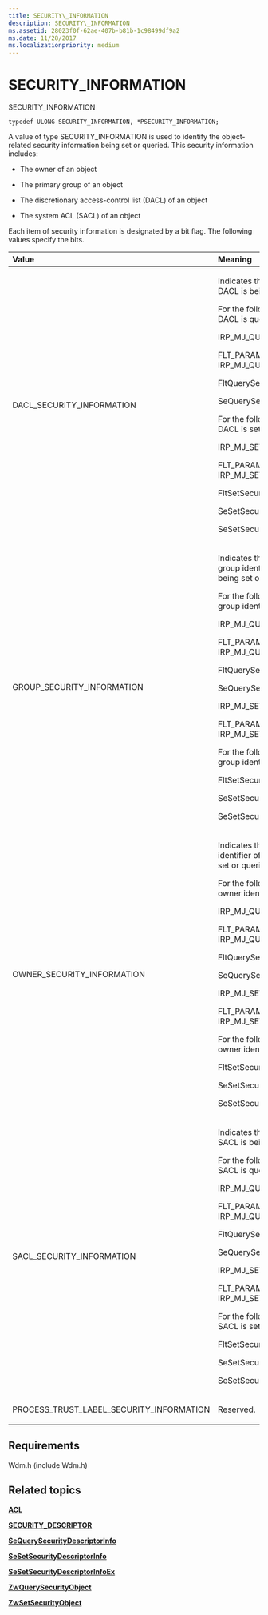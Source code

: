 ```yaml
---
title: SECURITY\_INFORMATION
description: SECURITY\_INFORMATION
ms.assetid: 28023f0f-62ae-407b-b81b-1c98499df9a2
ms.date: 11/28/2017
ms.localizationpriority: medium
---
```


# SECURITY\_INFORMATION


SECURITY\_INFORMATION

``` syntax
typedef ULONG SECURITY_INFORMATION, *PSECURITY_INFORMATION;
```




A value of type SECURITY\_INFORMATION is used to identify the object-related security information being set or queried. This security information includes:

-   The owner of an object

-   The primary group of an object

-   The discretionary access-control list (DACL) of an object

-   The system ACL (SACL) of an object

Each item of security information is designated by a bit flag. The following values specify the bits.

<table>
<colgroup>
<col width="33%" />
<col width="33%" />
<col width="33%" />
</colgroup>
<thead>
<tr class="header">
<th align="left">Value</th>
<th align="left">Meaning</th>
<th align="left">Access</th>
</tr>
</thead>
<tbody>
<tr class="odd">
<td align="left"><p>DACL_SECURITY_INFORMATION</p></td>
<td align="left"><p>Indicates that the object's DACL is being set or queried.</p>
<p>For the following items, the DACL is queried:</p>
<p>IRP_MJ_QUERY_SECURITY</p>
<p>FLT_PARAMETERS for IRP_MJ_QUERY_SECURITY</p>
<p>FltQuerySecurityObject</p>
<p>SeQuerySecurityDescriptorInfo</p>
<p>For the following items, the DACL is set:</p>
<p>IRP_MJ_SET_SECURITY</p>
<p>FLT_PARAMETERS for IRP_MJ_SET_SECURITY</p>
<p>FltSetSecurityObject</p>
<p>SeSetSecurityDescriptorInfo</p>
<p>SeSetSecurityDescriptorInfoEx</p></td>
<td align="left"><p>Requires READ_CONTROL access for:</p>
<p>IRP_MJ_QUERY_SECURITY</p>
<p>FLT_PARAMETERS for IRP_MJ_QUERY_SECURITY</p>
<p>FltQuerySecurityObject</p>
<p>SeQuerySecurityDescriptorInfo</p>
<p>Requires WRITE_DAC access for:</p>
<p>IRP_MJ_SET_SECURITY</p>
<p>FLT_PARAMETERS for IRP_MJ_SET_SECURITY</p>
<p>FltSetSecurityObject</p>
<p>SeSetSecurityDescriptorInfo</p>
<p>SeSetSecurityDescriptorInfoEx</p></td>
</tr>
<tr class="even">
<td align="left"><p>GROUP_SECURITY_INFORMATION</p></td>
<td align="left"><p>Indicates that the primary group identifier of the object is being set or queried.</p>
<p>For the following items, the group identifier is queried:</p>
<p>IRP_MJ_QUERY_SECURITY</p>
<p>FLT_PARAMETERS for IRP_MJ_QUERY_SECURITY</p>
<p>FltQuerySecurityObject</p>
<p>SeQuerySecurityDescriptorInfo</p>
<p>IRP_MJ_SET_SECURITY</p>
<p>FLT_PARAMETERS for IRP_MJ_SET_SECURITY</p>
<p>For the following items, the group identifier is set:</p>
<p>FltSetSecurityObject</p>
<p>SeSetSecurityDescriptorInfo</p>
<p>SeSetSecurityDescriptorInfoEx</p></td>
<td align="left"><p>Requires READ_CONTROL access for:</p>
<p>IRP_MJ_QUERY_SECURITY</p>
<p>FLT_PARAMETERS for IRP_MJ_QUERY_SECURITY</p>
<p>FltQuerySecurityObject</p>
<p>SeQuerySecurityDescriptorInfo</p>
<p>Requires WRITE_OWNER access for:</p>
<p>IRP_MJ_SET_SECURITY</p>
<p>FLT_PARAMETERS for IRP_MJ_SET_SECURITY</p>
<p>FltSetSecurityObject</p>
<p>SeSetSecurityDescriptorInfo</p>
<p>SeSetSecurityDescriptorInfoEx</p></td>
</tr>
<tr class="odd">
<td align="left"><p>OWNER_SECURITY_INFORMATION</p></td>
<td align="left"><p>Indicates that the owner identifier of the object is being set or queried.</p>
<p>For the following items, the owner identifier is queried:</p>
<p>IRP_MJ_QUERY_SECURITY</p>
<p>FLT_PARAMETERS for IRP_MJ_QUERY_SECURITY</p>
<p>FltQuerySecurityObject</p>
<p>SeQuerySecurityDescriptorInfo</p>
<p>IRP_MJ_SET_SECURITY</p>
<p>FLT_PARAMETERS for IRP_MJ_SET_SECURITY</p>
<p>For the following items, the owner identifier is set:</p>
<p>FltSetSecurityObject</p>
<p>SeSetSecurityDescriptorInfo</p>
<p>SeSetSecurityDescriptorInfoEx</p></td>
<td align="left"><p>Requires READ_CONTROL access for:</p>
<p>IRP_MJ_QUERY_SECURITY</p>
<p>FLT_PARAMETERS for IRP_MJ_QUERY_SECURITY</p>
<p>FltQuerySecurityObject</p>
<p>SeQuerySecurityDescriptorInfo</p>
<p>Requires WRITE_OWNER access for:</p>
<p>IRP_MJ_SET_SECURITY</p>
<p>FLT_PARAMETERS for IRP_MJ_SET_SECURITY</p>
<p>FltSetSecurityObject</p>
<p>SeSetSecurityDescriptorInfo</p>
<p>SeSetSecurityDescriptorInfoEx</p></td>
</tr>
<tr class="even">
<td align="left"><p>SACL_SECURITY_INFORMATION</p></td>
<td align="left"><p>Indicates that the object's SACL is being set or queried.</p>
<p>For the following items, the SACL is queried:</p>
<p>IRP_MJ_QUERY_SECURITY</p>
<p>FLT_PARAMETERS for IRP_MJ_QUERY_SECURITY</p>
<p>FltQuerySecurityObject</p>
<p>SeQuerySecurityDescriptorInfo</p>
<p>IRP_MJ_SET_SECURITY</p>
<p>FLT_PARAMETERS for IRP_MJ_SET_SECURITY</p>
<p>For the following items, the SACL is set:</p>
<p>FltSetSecurityObject</p>
<p>SeSetSecurityDescriptorInfo</p>
<p>SeSetSecurityDescriptorInfoEx</p></td>
<td align="left"><p>Requires ACCESS_SYSTEM_SECURITY access in all cases.</p></td>
</tr>
<tr class="odd">
<td align="left"><p>PROCESS_TRUST_LABEL_SECURITY_INFORMATION</p></td>
<td align="left"><p>Reserved.</p></td>
<td align="left"></td>
</tr>
</tbody>
</table>

 

## Requirements


Wdm.h (include Wdm.h)

## Related topics


[**ACL**](https://msdn.microsoft.com/library/windows/hardware/ff538866)

[**SECURITY\_DESCRIPTOR**](https://msdn.microsoft.com/library/windows/hardware/ff556610)

[**SeQuerySecurityDescriptorInfo**](https://msdn.microsoft.com/library/windows/hardware/ff556692)

[**SeSetSecurityDescriptorInfo**](https://msdn.microsoft.com/library/windows/hardware/ff556709)

[**SeSetSecurityDescriptorInfoEx**](https://msdn.microsoft.com/library/windows/hardware/ff556712)

[**ZwQuerySecurityObject**](https://msdn.microsoft.com/library/windows/hardware/ff567066)

[**ZwSetSecurityObject**](https://msdn.microsoft.com/library/windows/hardware/ff567106)

 

 






